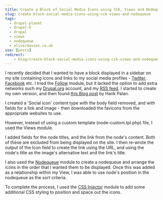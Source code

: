 ```yaml
---
title: Create a Block of Social Media Icons using CCK, Views and Nodequeue
slug: create-block-social-media-icons-using-cck-views-and-nodequeue
tags:
  - drupal-planet
  - drupal-6
  - drupal
  - views
  - nodequeue
  - oliverdavies.co.uk
use: [posts]
redirect:
    - blog/create-block-social-media-icons-using-cck-views-and-nodequeue/
---
```

I recently decided that I wanted to have a block displayed in a sidebar on my site containing icons and links to my social media profiles - [Twitter](http://twitter.com/opdavies), [Facebook](http://facebook.com/opdavies) etc. I tried the [Follow](http://drupal.org/project/follow) module, but it lacked the option to add extra networks such my [Drupal.org](http://drupal.org/user/381388) account, and my [RSS feed](http://oliverdavies.co.uk/rss.xml). I started to create my own version, and then found [this Blog post](http://www.hankpalan.com/blog/drupal-themes/add-your-social-connections-drupal-icons) by Hank Palan.

 I created a 'Social icon' content type with the body field removed, and with fields for a link and image - then downloaded the favicons from the appropriate websites to use. 

However, instead of using a custom template (node-custom.tpl.php) file, I used the Views module.

I added fields for the node titles, and the link from the node's content. Both of these are excluded from being displayed on the site. I then re-wrote the output of the Icon field to create the link using the URL, and using the node's title as the image's alternative text and the link's title.

I also used the [Nodequeue](http://drupal.org/project/nodequeue) module to create a nodequeue and arrange the icons in the order that I wanted them to be displayed. Once this was added as a relationship within my View, I was able to use node's position in the nodequeue as the sort criteria.

To complete the process, I used the [CSS Injector](http://drupal.org/project/css_injector) module to add some additional CSS styling to position and space out the icons.

